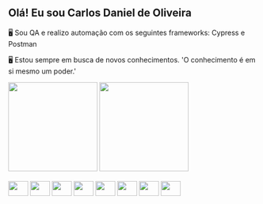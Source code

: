 ## Olá! Eu sou Carlos Daniel de Oliveira
<p>
  🖥 Sou QA e realizo automação com os seguintes frameworks: Cypress e Postman 
</p>
<p>
  🖥 Estou sempre em busca de novos conhecimentos. 'O conhecimento é em si mesmo um poder.'
</p>
<div>
    <img height = '180em' src='https://github-readme-stats.vercel.app/api?username=clsdaniell&show_icons=true&theme=dark'>
    <img height = '180em' src='https://github-readme-stats.vercel.app/api/top-langs/?username=clsdaniell&layout=compact&theme=dark'>
</div>

<div style = 'display: inline_block'><br>
  <img align='center' height='30' width='40' src='https://cdn.jsdelivr.net/gh/devicons/devicon/icons/javascript/javascript-original.svg'>
  <img align='center' height='30' width='40' src='https://cdn.jsdelivr.net/gh/devicons/devicon/icons/cucumber/cucumber-plain.svg'>
  <img align='center' height='30' width='40' src="https://cdn.jsdelivr.net/gh/devicons/devicon/icons/postgresql/postgresql-plain-wordmark.svg"/>
  <img align='center' height='30' width='40' src="https://cdn.jsdelivr.net/gh/devicons/devicon/icons/oracle/oracle-original.svg" />
  <img align='center' height='30' width='40' src="https://cdn.jsdelivr.net/gh/devicons/devicon/icons/azure/azure-original.svg" />
  <img align='center' height='30' width='40' src="https://cdn.jsdelivr.net/gh/devicons/devicon/icons/git/git-original-wordmark.svg" />
  <img align='center' height='30' width='40' src="https://cdn.jsdelivr.net/gh/devicons/devicon/icons/jira/jira-original-wordmark.svg" />
  <img align='center' height='30' width='40' src="https://cdn.jsdelivr.net/gh/devicons/devicon/icons/vscode/vscode-original.svg" />   
</div>
